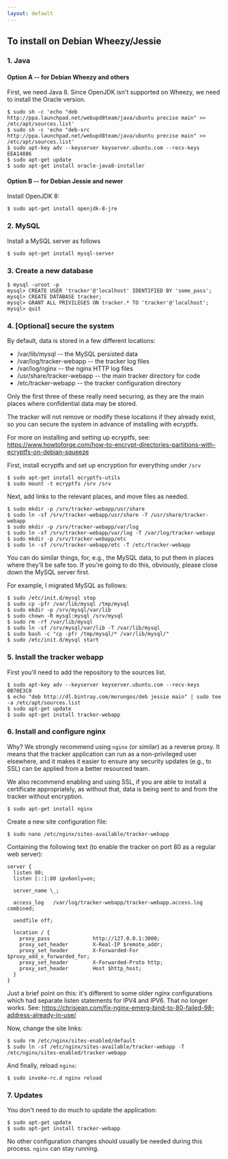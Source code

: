 ```yaml
---
layout: default
---
```


## To install on Debian Wheezy/Jessie

### 1. Java

#### Option A -- for Debian Wheezy and others

First, we need Java 8. Since OpenJDK isn't supported on Wheezy, we need to install the Oracle version.

    $ sudo sh -c 'echo "deb http://ppa.launchpad.net/webupd8team/java/ubuntu precise main" >> /etc/apt/sources.list'
    $ sudo sh -c 'echo "deb-src http://ppa.launchpad.net/webupd8team/java/ubuntu precise main" >> /etc/apt/sources.list'
    $ sudo apt-key adv --keyserver keyserver.ubuntu.com --recv-keys EEA14886
    $ sudo apt-get update
    $ sudo apt-get install oracle-java8-installer

#### Option B -- for Debian Jessie and newer

Install OpenJDK 8:

    $ sudo apt-get install openjdk-8-jre

### 2. MySQL

Install a MySQL server as follows

    $ sudo apt-get install mysql-server

### 3. Create a new database

    $ mysql -uroot -p
    mysql> CREATE USER 'tracker'@'localhost' IDENTIFIED BY 'some_pass';
    mysql> CREATE DATABASE tracker;
    mysql> GRANT ALL PRIVILEGES ON tracker.* TO 'tracker'@'localhost';
    mysql> quit

### 4. [Optional] secure the system

By default, data is stored in a few different locations:

* /var/lib/mysql -- the MySQL persisted data
* /var/log/tracker-webapp -- the tracker log files
* /var/log/nginx -- the nginx HTTP log files
* /usr/share/tracker-webapp -- the main tracker directory for code
* /etc/tracker-webapp -- the tracker configuration directory

Only the first three of these really need securing, as they are the main
places where confidential data may be stored.

The tracker will not remove or modify these locations if they already exist, so you can secure the system in advance of installing with ecryptfs.

For more on installing and setting up ecryptfs, see: https://www.howtoforge.com/how-to-encrypt-directories-partitions-with-ecryptfs-on-debian-squeeze

First, install ecryptfs and set up encryption for everything under `/srv`

    $ sudo apt-get install ecryptfs-utils
    $ sudo mount -t ecryptfs /srv /srv

Next, add links to the relevant places, and move files as needed.

    $ sudo mkdir -p /srv/tracker-webapp/usr/share
    $ sudo ln -sf /srv/tracker-webapp/usr/share -T /usr/share/tracker-webapp
    $ sudo mkdir -p /srv/tracker-webapp/var/log
    $ sudo ln -sf /srv/tracker-webapp/var/log -T /var/log/tracker-webapp
    $ sudo mkdir -p /srv/tracker-webapp/etc
    $ sudo ln -sf /srv/tracker-webapp/etc -T /etc/tracker-webapp

You can do similar things, for, e.g., the MySQL data, to put them in places where they'll be safe too. If you're going to do this, obviously, please close down the MySQL server first.

For example, I migrated MySQL as follows:

    $ sudo /etc/init.d/mysql stop
    $ sudo cp -pfr /var/lib/mysql /tmp/mysql
    $ sudo mkdir -p /srv/mysql/var/lib
    $ sudo chown -R mysql:mysql /srv/mysql
    $ sudo rm -rf /var/lib/mysql
    $ sudo ln -sf /srv/mysql/var/lib -T /var/lib/mysql
    $ sudo bash -c "cp -pfr /tmp/mysql/* /var/lib/mysql/"
    $ sudo /etc/init.d/mysql start

### 5. Install the tracker webapp

First you'll need to add the repository to the sources list.

    $ sudo apt-key adv --keyserver keyserver.ubuntu.com --recv-keys 0B70E3C0
    $ echo "deb http://dl.bintray.com/morungos/deb jessie main" | sudo tee -a /etc/apt/sources.list
    $ sudo apt-get update
    $ sudo apt-get install tracker-webapp

### 6. Install and configure nginx

Why? We strongly recommend using `nginx` (or similar) as a reverse proxy. It
means that the tracker application can run as a non-privileged user elsewhere,
and it makes it easier to ensure any security updates (e.g., to SSL) can be
applied from a better resourced team.

We also recommend enabling and using SSL, if you are able to install a
certificate appropriately, as without that, data is being sent to and from the
tracker without encryption.

    $ sudo apt-get install nginx

Create a new site configuration file:

    $ sudo nano /etc/nginx/sites-available/tracker-webapp

Containing the following text (to enable the tracker on port 80 as a regular web server):

    server {
      listen 80;
      listen [::]:80 ipv6only=on;

      server_name \_;

      access_log   /var/log/tracker-webapp/tracker-webapp.access.log  combined;

      sendfile off;

      location / {
        proxy_pass              http://127.0.0.1:3000;
        proxy_set_header        X-Real-IP $remote_addr;
        proxy_set_header        X-Forwarded-For $proxy_add_x_forwarded_for;
        proxy_set_header        X-Forwarded-Proto http;
        proxy_set_header        Host $http_host;
      }
    }

Just a brief point on this: it's different to some older nginx configurations which had separate listen statements for IPV4 and IPV6. That no longer works. See: https://chrisjean.com/fix-nginx-emerg-bind-to-80-failed-98-address-already-in-use/

Now, change the site links:

    $ sudo rm /etc/nginx/sites-enabled/default
    $ sudo ln -sf /etc/nginx/sites-available/tracker-webapp -T /etc/nginx/sites-enabled/tracker-webapp

And finally, reload `nginx`:

    $ sudo invoke-rc.d nginx reload

### 7. Updates

You don't need to do much to update the application:

    $ sudo apt-get update
    $ sudo apt-get install tracker-webapp

No other configuration changes should usually be needed during this process. `nginx` can stay running.
